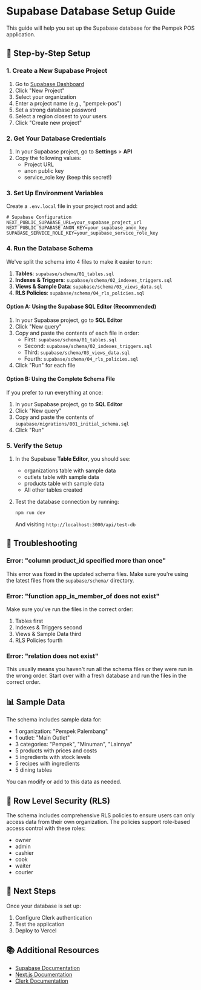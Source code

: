 # Supabase Database Setup Guide

This guide will help you set up the Supabase database for the Pempek POS application.

## 🚀 Step-by-Step Setup

### 1. Create a New Supabase Project

1. Go to [Supabase Dashboard](https://supabase.com/dashboard)
2. Click "New Project"
3. Select your organization
4. Enter a project name (e.g., "pempek-pos")
5. Set a strong database password
6. Select a region closest to your users
7. Click "Create new project"

### 2. Get Your Database Credentials

1. In your Supabase project, go to **Settings** > **API**
2. Copy the following values:
   - Project URL
   - anon public key
   - service_role key (keep this secret!)

### 3. Set Up Environment Variables

Create a `.env.local` file in your project root and add:

```env
# Supabase Configuration
NEXT_PUBLIC_SUPABASE_URL=your_supabase_project_url
NEXT_PUBLIC_SUPABASE_ANON_KEY=your_supabase_anon_key
SUPABASE_SERVICE_ROLE_KEY=your_supabase_service_role_key
```

### 4. Run the Database Schema

We've split the schema into 4 files to make it easier to run:

1. **Tables**: `supabase/schema/01_tables.sql`
2. **Indexes & Triggers**: `supabase/schema/02_indexes_triggers.sql`
3. **Views & Sample Data**: `supabase/schema/03_views_data.sql`
4. **RLS Policies**: `supabase/schema/04_rls_policies.sql`

#### Option A: Using the Supabase SQL Editor (Recommended)

1. In your Supabase project, go to **SQL Editor**
2. Click "New query"
3. Copy and paste the contents of each file in order:
   - First: `supabase/schema/01_tables.sql`
   - Second: `supabase/schema/02_indexes_triggers.sql`
   - Third: `supabase/schema/03_views_data.sql`
   - Fourth: `supabase/schema/04_rls_policies.sql`
4. Click "Run" for each file

#### Option B: Using the Complete Schema File

If you prefer to run everything at once:

1. In your Supabase project, go to **SQL Editor**
2. Click "New query"
3. Copy and paste the contents of `supabase/migrations/001_initial_schema.sql`
4. Click "Run"

### 5. Verify the Setup

1. In the Supabase **Table Editor**, you should see:
   - organizations table with sample data
   - outlets table with sample data
   - products table with sample data
   - All other tables created

2. Test the database connection by running:
   ```bash
   npm run dev
   ```
   And visiting `http://localhost:3000/api/test-db`

## 🔧 Troubleshooting

### Error: "column product_id specified more than once"

This error was fixed in the updated schema files. Make sure you're using the latest files from the `supabase/schema/` directory.

### Error: "function app_is_member_of does not exist"

Make sure you've run the files in the correct order:
1. Tables first
2. Indexes & Triggers second
3. Views & Sample Data third
4. RLS Policies fourth

### Error: "relation does not exist"

This usually means you haven't run all the schema files or they were run in the wrong order. Start over with a fresh database and run the files in the correct order.

## 📊 Sample Data

The schema includes sample data for:
- 1 organization: "Pempek Palembang"
- 1 outlet: "Main Outlet"
- 3 categories: "Pempek", "Minuman", "Lainnya"
- 5 products with prices and costs
- 5 ingredients with stock levels
- 5 recipes with ingredients
- 5 dining tables

You can modify or add to this data as needed.

## 🔐 Row Level Security (RLS)

The schema includes comprehensive RLS policies to ensure users can only access data from their own organization. The policies support role-based access control with these roles:
- owner
- admin
- cashier
- cook
- waiter
- courier

## 🚀 Next Steps

Once your database is set up:

1. Configure Clerk authentication
2. Test the application
3. Deploy to Vercel

## 📚 Additional Resources

- [Supabase Documentation](https://supabase.com/docs)
- [Next.js Documentation](https://nextjs.org/docs)
- [Clerk Documentation](https://clerk.com/docs)